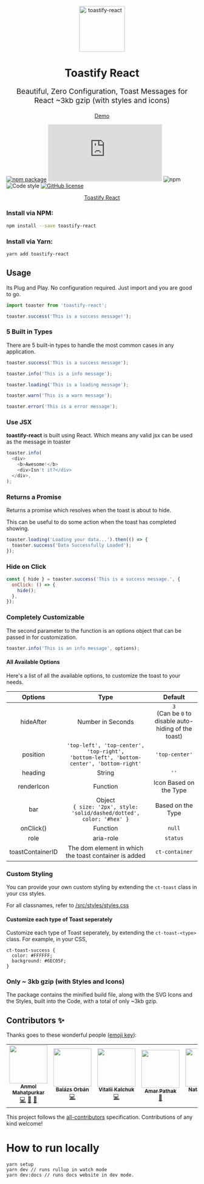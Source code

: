 <p align="center"><a href="https://hannadrehman.github.io/toastify-react/" target="_blank"><img src="https://hannadrehman.github.io/toastify-react/img/react-toaster.png" alt="toastify-react" title="toastify-react" width="120"></a></p>
<h1 align="center">Toastify React</h1>
<p align="center" style="font-size: 1.2rem;">Beautiful, Zero Configuration, Toast Messages for React ~3kb gzip (with styles and icons)</p>
<p align="center"><a href="https://hannadrehman.github.io/toastify-react/">Demo</a></p>

[![npm package](https://img.shields.io/npm/v/toastify-react/latest.svg)](https://www.npmjs.com/package/toastify-react)
[![Small size](https://img.badgesize.io/https://unpkg.com/cogo-toast/dist/index.js?compression=gzip)](https://unpkg.com/toastify-react/dist/index.js)
![npm](https://img.shields.io/npm/dm/toastify-react)
![Code style](https://img.shields.io/badge/code_style-prettier-ff69b4.svg)
[![GitHub license](https://img.shields.io/github/license/hannadrehman/toastify-react)](https://github.com/hannadrehman/toastify-react/blob/master/LICENSE)

<p align="center">
<a href="https://hannadrehman.github.io/toastify-react/" target="_blank">Toastify React</a>
</p>

### Install via NPM:

```bash
npm install --save toastify-react
```

### Install via Yarn:

```bash
yarn add toastify-react
```

## Usage

Its Plug and Play. No configuration required. Just import and you are good to go.

```javascript
import toaster from 'toastify-react';

toaster.success('This is a success message!');
```

### 5 Built in Types

There are 5 built-in types to handle the most common cases in any application.

```javascript
toaster.success('This is a success message');

toaster.info('This is a info message');

toaster.loading('This is a loading message');

toaster.warn('This is a warn message');

toaster.error('This is a error message');
```

### Use JSX

**toastify-react** is built using React. Which means any valid jsx can be used as the message in toaster

```javascript
toaster.info(
  <div>
    <b>Awesome!</b>
    <div>Isn't it?</div>
  </div>,
);
```

### Returns a Promise

Returns a promise which resolves when the toast is about to hide.

This can be useful to do some action when the toast has completed showing.

```javascript
toaster.loading('Loading your data...').then(() => {
  toaster.success('Data Successfully Loaded');
});
```

### Hide on Click

```javascript
const { hide } = toaster.success('This is a success message.', {
  onClick: () => {
    hide();
  },
});
```

### Completely Customizable

The second parameter to the function is an options object that can be passed in for customization.

```javascript
toaster.info('This is an info message', options);
```

#### All Available Options

Here's a list of all the available options, to customize the toast to your needs.

|     Options      |                                               Type                                               |                          Default                           |
| :--------------: | :----------------------------------------------------------------------------------------------: | :--------------------------------------------------------: |
|    hideAfter     |                                        Number in Seconds                                         | `3` <br />(Can be `0` to disable auto-hiding of the toast) |
|     position     | `'top-left', 'top-center', 'top-right',` <br /> `'bottom-left', 'bottom-center', 'bottom-right'` |                       `'top-center'`                       |
|     heading      |                                              String                                              |                            `''`                            |
|    renderIcon    |                                       Function<ReactNode>                                        |                   Icon Based on the Type                   |
|       bar        |           Object <br /> `{ size: '2px', style: 'solid/dashed/dotted', color: '#hex' }`           |                     Based on the Type                      |
|    onClick()     |                                             Function                                             |                           `null`                           |
|       role       |                                            aria-role                                             |                          `status`                          |
| toastContainerID |                      The dom element in which the toast container is added                       |                       `ct-container`                       |

### Custom Styling

You can provide your own custom styling by extending the `ct-toast` class in your css styles.

For all classnames, refer to [/src/styles/styles.css](/src/styles/styles.css)

#### Customize each type of Toast seperately

Customize each type of Toast seperately, by extending the `ct-toast-<type>` class. For example, in your CSS,

```
ct-toast-success {
  color: #FFFFFF;
  background: #6EC05F;
}
```

### Only ~ 3kb gzip (with Styles and Icons)

The package contains the minified build file, along with the SVG Icons and the Styles, built into the Code, with a total of only ~3kb gzip.

## Contributors ✨

Thanks goes to these wonderful people ([emoji key](https://allcontributors.org/docs/en/emoji-key)):

<!-- ALL-CONTRIBUTORS-LIST:START - Do not remove or modify this section -->
<!-- prettier-ignore-start -->
<!-- markdownlint-disable -->
<table>
  <tr>
    <td align="center"><a href="https://github.com/anmolmahatpurkar"><img src="https://avatars2.githubusercontent.com/u/36692003?v=4?s=100" width="100px;" alt=""/><br /><sub><b>Anmol Mahatpurkar</b></sub></a><br /><a href="https://github.com/Cogoport/cogo-toast/commits?author=anmolmahatpurkar" title="Code">💻</a> <a href="#design-anmolmahatpurkar" title="Design">🎨</a> <a href="https://github.com/Cogoport/cogo-toast/commits?author=anmolmahatpurkar" title="Documentation">📖</a></td>
    <td align="center"><a href="https://balazsorban.com"><img src="https://avatars1.githubusercontent.com/u/18369201?v=4?s=100" width="100px;" alt=""/><br /><sub><b>Balázs Orbán</b></sub></a><br /><a href="https://github.com/Cogoport/cogo-toast/commits?author=balazsorban44" title="Code">💻</a></td>
    <td align="center"><a href="https://github.com/Keaws"><img src="https://avatars1.githubusercontent.com/u/5289466?v=4?s=100" width="100px;" alt=""/><br /><sub><b>Vitalii Kalchuk</b></sub></a><br /><a href="https://github.com/Cogoport/cogo-toast/commits?author=Keaws" title="Code">💻</a></td>
    <td align="center"><a href="http://www.apathak.com"><img src="https://avatars1.githubusercontent.com/u/24917309?v=4?s=100" width="100px;" alt=""/><br /><sub><b>Amar Pathak</b></sub></a><br /><a href="https://github.com/Cogoport/cogo-toast/commits?author=amarpathak" title="Documentation">📖</a></td>
    <td align="center"><a href="https://github.com/nataly87s"><img src="https://avatars2.githubusercontent.com/u/7895237?s=460&v=4?s=100" width="100px;" alt=""/><br /><sub><b>Nataly Shrits</b></sub></a><br /><a href="https://github.com/Cogoport/cogo-toast/commits?author=nataly87s" title="Code">💻</a></td>
    <td align="center"><a href="https://hannadrehman.com/"><img src="https://avatars.githubusercontent.com/u/23405869?v=4?s=100" width="100px;" alt=""/><br /><sub><b>hannad rehman</b></sub></a><br /><a href="https://github.com/Cogoport/cogo-toast/commits?author=hannadrehman" title="Code">💻</a></td>
    <td align="center"><a href="https://www.kartikhedau.in/"><img src="https://avatars.githubusercontent.com/u/35377972?v=4?s=100" width="100px;" alt=""/><br /><sub><b>Kartik Hedau</b></sub></a><br /><a href="https://github.com/Cogoport/cogo-toast/commits?author=hedaukartik" title="Code">💻</a> <a href="#content-hedaukartik" title="Content">🖋</a> <a href="#design-hedaukartik" title="Design">🎨</a> <a href="https://github.com/Cogoport/cogo-toast/commits?author=hedaukartik" title="Documentation">📖</a> <a href="#example-hedaukartik" title="Examples">💡</a></td>
  </tr>
</table>

<!-- markdownlint-restore -->
<!-- prettier-ignore-end -->

<!-- ALL-CONTRIBUTORS-LIST:END -->

This project follows the [all-contributors](https://github.com/all-contributors/all-contributors) specification. Contributions of any kind welcome!

# How to run locally

```
yarn setup
yarn dev // runs rullup in watch mode
yarn dev:docs // runs docs website in dev mode.
```
